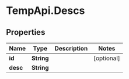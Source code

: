 # TempApi.Descs

## Properties

Name | Type | Description | Notes
------------ | ------------- | ------------- | -------------
**id** | **String** |  | [optional] 
**desc** | **String** |  | 


